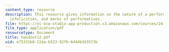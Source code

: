 ```yaml
---
content_type: resource
description: This resource gives information on the nature of a performative utterance,
  infelicities, and marks of performatives.
file: https://ol-ocw-studio-app-production.s3.amazonaws.com/courses/24-251-introduction-to-philosophy-of-language-spring-2005/e75331b822aab52392fb6d44b3d3573b_handout12.pdf
file_type: application/pdf
resourcetype: Document
title: handout12.pdf
uid: e75331b8-22aa-b523-92fb-6d44b3d3573b
---
```


